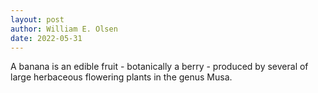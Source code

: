 ```yaml
---
layout: post 
author: William E. Olsen
date: 2022-05-31
---
```


A banana is an edible fruit - botanically a berry - produced by several of large herbaceous flowering plants in the genus Musa.